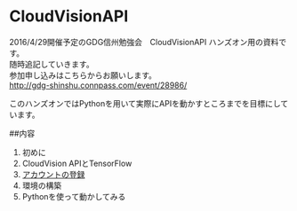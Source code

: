 # CloudVisionAPI

2016/4/29開催予定のGDG信州勉強会　CloudVisionAPI ハンズオン用の資料です。  
随時追記していきます。    
参加申し込みはこちらからお願いします。  
http://gdg-shinshu.connpass.com/event/28986/

このハンズオンではPythonを用いて実際にAPIを動かすところまでを目標にしています。


##内容
1. 初めに  
2. CloudVision APIとTensorFlow  
3. [アカウントの登録](FreeTraial.md)  
4. 環境の構築  
5. Pythonを使って動かしてみる  
